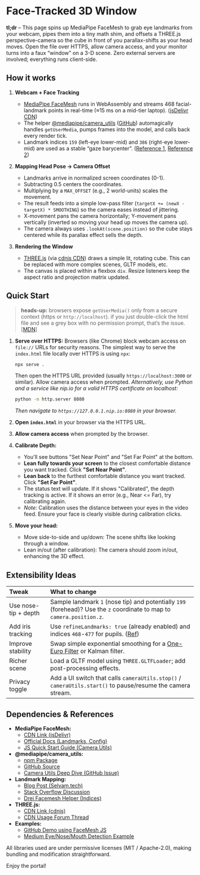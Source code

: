 # Face-Tracked 3D Window

**tl;dr** – This page spins up MediaPipe FaceMesh to grab eye landmarks from your webcam, pipes them into a tiny math shim, and offsets a THREE.js perspective-camera so the cube in front of you parallax-shifts as your head moves. Open the file over HTTPS, allow camera access, and your monitor turns into a faux “window” on a 3-D scene. Zero external servers are involved; everything runs client-side.

## How it works

1.  **Webcam + Face Tracking**
    *   [MediaPipe FaceMesh](https://github.com/google/mediapipe/blob/master/mediapipe/modules/face_geometry/README.md) runs in WebAssembly and streams 468 facial-landmark points in real-time (≈15 ms on a mid-tier laptop). ([jsDelivr CDN](https://www.jsdelivr.com/package/npm/@mediapipe/face_mesh))
    *   The helper [@mediapipe/camera\_utils](https://www.npmjs.com/package/@mediapipe/camera_utils) ([GitHub](https://github.com/google/mediapipe/tree/master/mediapipe/web/solutions/camera_utils)) automagically handles `getUserMedia`, pumps frames into the model, and calls back every render tick.
    *   Landmark indices `159` (left-eye lower-mid) and `386` (right-eye lower-mid) are used as a stable “gaze barycenter”. ([Reference 1](https://www.selvam.tech/blogs/mediapipe-facemesh-keypoints/), [Reference 2](https://stackoverflow.com/questions/66979377/mediapipe-face-mesh-keypoints-corresponding-to-the-face-parts))

2.  **Mapping Head Pose → Camera Offset**
    *   Landmarks arrive in normalized screen coordinates (0-1).
    *   Subtracting 0.5 centers the coordinates.
    *   Multiplying by a `MAX_OFFSET` (e.g., 2 world-units) scales the movement.
    *   The result feeds into a simple low-pass filter (`targetX += (newX - targetX) * SMOOTHING`) so the camera eases instead of jittering.
    *   X-movement pans the camera horizontally; Y-movement pans vertically (inverted so moving your head up moves the camera up).
    *   The camera always uses `.lookAt(scene.position)` so the cube stays centered while its parallax effect sells the depth.

3.  **Rendering the Window**
    *   [THREE.js](https://threejs.org/) (via [cdnjs CDN](https://cdnjs.com/libraries/three.js/)) draws a simple lit, rotating cube. This can be replaced with more complex scenes, GLTF models, etc.
    *   The canvas is placed within a flexbox `div`. Resize listeners keep the aspect ratio and projection matrix updated.

## Quick Start

> **heads-up:** browsers expose `getUserMedia()` only from a secure context (https or `http://localhost`). if you just double-click the html file and see a grey box with no permission prompt, that’s the issue. [[MDN](https://developer.mozilla.org/en-US/docs/Web/API/Navigator/getUserMedia)]

1.  **Serve over HTTPS:** Browsers (like Chrome) block webcam access on `file://` URLs for security reasons. The simplest way to serve the `index.html` file locally over HTTPS is using `npx`:
    ```bash
    npx serve .
    ```
    Then open the HTTPS URL provided (usually `https://localhost:3000` or similar). Allow camera access when prompted.
    *Alternatively, use Python and a service like nip.io for a valid HTTPS certificate on localhost:*
    ```bash
    python -m http.server 8080
    ```
    *Then navigate to `https://127.0.0.1.nip.io:8080` in your browser.*

2.  **Open `index.html`** in your browser via the HTTPS URL.

3.  **Allow camera access** when prompted by the browser.

4.  **Calibrate Depth:**
    *   You'll see buttons "Set Near Point" and "Set Far Point" at the bottom.
    *   **Lean fully towards your screen** to the closest comfortable distance you want tracked. Click **"Set Near Point"**.
    *   **Lean back** to the furthest comfortable distance you want tracked. Click **"Set Far Point"**.
    *   The status text will update. If it shows "Calibrated", the depth tracking is active. If it shows an error (e.g., Near <= Far), try calibrating again.
    *   *Note:* Calibration uses the distance between your eyes in the video feed. Ensure your face is clearly visible during calibration clicks.

5.  **Move your head:**
    *   Move side-to-side and up/down: The scene shifts like looking through a window.
    *   Lean in/out (after calibration): The camera should zoom in/out, enhancing the 3D effect.

## Extensibility Ideas

| Tweak                 | What to change                                                                                                |
| :-------------------- | :------------------------------------------------------------------------------------------------------------ |
| Use nose-tip + depth  | Sample landmark `1` (nose tip) and potentially `199` (forehead)? Use the `z` coordinate to map to `camera.position.z`. |
| Add iris tracking     | Use `refineLandmarks: true` (already enabled) and indices `468`-`477` for pupils. ([Ref](https://github.com/tensorflow/tfjs-models/blob/master/face-landmarks-detection/mesh_map.jpg)) |
| Improve stability     | Swap simple exponential smoothing for a [One-Euro Filter](https://cristal.univ-lille.fr/~casiez/1euro/) or Kalman filter. |
| Richer scene          | Load a GLTF model using `THREE.GLTFLoader`; add post-processing effects.                                      |
| Privacy toggle        | Add a UI switch that calls `cameraUtils.stop()` / `cameraUtils.start()` to pause/resume the camera stream.      |

## Dependencies & References

*   **MediaPipe FaceMesh:**
    *   [CDN Link (jsDelivr)](https://www.jsdelivr.com/package/npm/@mediapipe/face_mesh)
    *   [Official Docs (Landmarks, Config)](https://developers.google.com/mediapipe/solutions/vision/face_landmarker/index#face_landmarks)
    *   [JS Quick Start Guide (Camera Utils)](https://developers.google.com/mediapipe/solutions/vision/face_landmarker/web_js)
*   **@mediapipe/camera\_utils:**
    *   [npm Package](https://www.npmjs.com/package/@mediapipe/camera_utils)
    *   [GitHub Source](https://github.com/google/mediapipe/tree/master/mediapipe/web/solutions/camera_utils)
    *   [Camera Utils Deep Dive (GitHub Issue)](https://github.com/google/mediapipe/issues/1220)
*   **Landmark Mapping:**
    *   [Blog Post (Selvam.tech)](https://www.selvam.tech/blogs/mediapipe-facemesh-keypoints/)
    *   [Stack Overflow Discussion](https://stackoverflow.com/questions/66979377/mediapipe-face-mesh-keypoints-corresponding-to-the-face-parts)
    *   [Drei Facemesh Helper (Indices)](https://drei.pmnd.rs/?path=/story/misc-facemesh--face-mesh-standard-story)
*   **THREE.js:**
    *   [CDN Link (cdnjs)](https://cdnjs.com/libraries/three.js/)
    *   [CDN Usage Forum Thread](https://discourse.threejs.org/t/how-to-use-three-js-via-cdn/16836)
*   **Examples:**
    *   [GitHub Demo using FaceMesh JS](https://github.com/google/mediapipe/blob/master/docs/solutions/face_mesh.md#javascript-solution-api)
    *   [Medium Eye/Nose/Mouth Detection Example](https://medium.com/analytics-vidhya/eye-aspect-ratio-ear-and-mouth-aspect-ratio-mar-using-mediapipe-face-mesh-18df8c61534c)

All libraries used are under permissive licenses (MIT / Apache-2.0), making bundling and modification straightforward.

Enjoy the portal!
